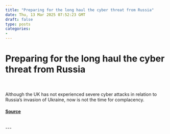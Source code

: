 ```yaml
---
title: "Preparing for the long haul the cyber threat from Russia"
date: Thu, 13 Mar 2025 07:52:23 GMT
draft: false
type: posts
categories: 
- 
---
```

# Preparing for the long haul the cyber threat from Russia

<br/>

<br/>
Although the UK has not experienced severe cyber attacks in relation to Russia’s invasion of Ukraine, now is not the time for complacency.

#### [Source](https://www.ncsc.gov.uk/blog-post/preparing-the-long-haul-the-cyber-threat-from-russia)

<br/>
---
